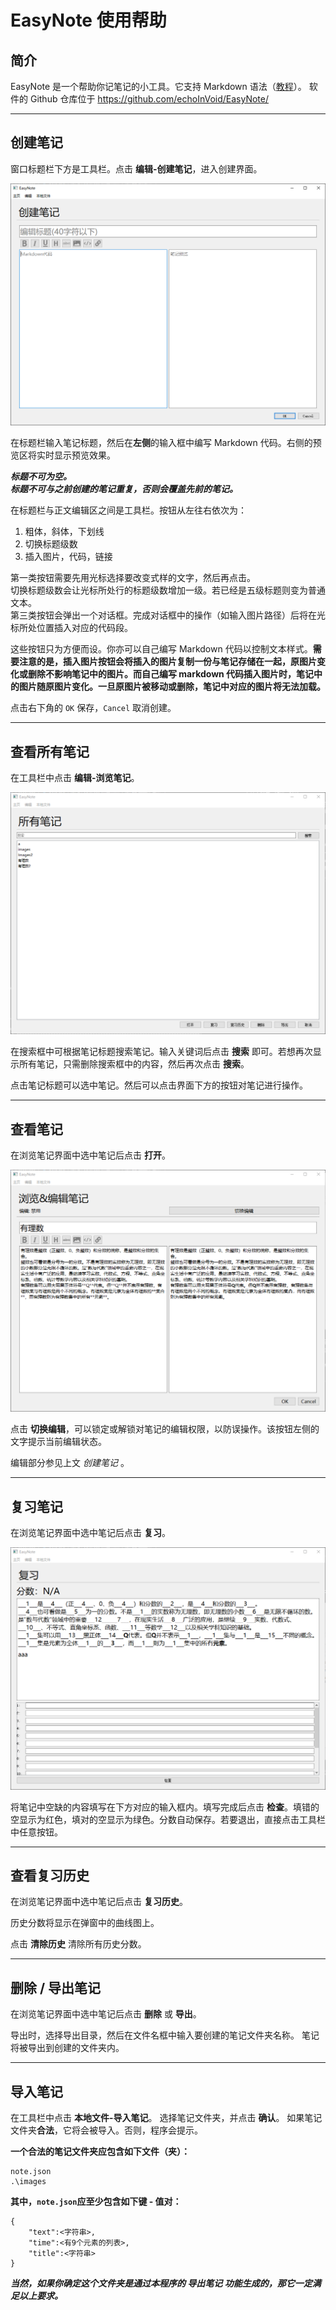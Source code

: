 # EasyNote 使用帮助

## 简介
EasyNote 是一个帮助你记笔记的小工具。它支持 Markdown 语法（[教程](https://www.runoob.com/markdown/)）。
软件的 Github 仓库位于 <https://github.com/echoInVoid/EasyNote/>

---

## 创建笔记
窗口标题栏下方是工具栏。点击 **编辑-创建笔记**，进入创建界面。

![](.\help\create.png)

在标题栏输入笔记标题，然后在**左侧**的输入框中编写 Markdown 代码。右侧的预览区将实时显示预览效果。

***标题不可为空。***  
***标题不可与之前创建的笔记重复，否则会覆盖先前的笔记。***  

在标题栏与正文编辑区之间是工具栏。按钮从左往右依次为：  
1. 粗体，斜体，下划线 
2. 切换标题级数
3. 插入图片，代码，链接

第一类按钮需要先用光标选择要改变式样的文字，然后再点击。  
切换标题级数会让光标所处行的标题级数增加一级。若已经是五级标题则变为普通文本。  
第三类按钮会弹出一个对话框。完成对话框中的操作（如输入图片路径）后将在光标所处位置插入对应的代码段。

这些按钮只为方便而设。你亦可以自己编写 Markdown 代码以控制文本样式。**需要注意的是，插入图片按钮会将插入的图片复制一份与笔记存储在一起，原图片变化或删除不影响笔记中的图片。而自己编写 markdown 代码插入图片时，笔记中的图片随原图片变化。一旦原图片被移动或删除，笔记中对应的图片将无法加载。**

点击右下角的 `OK` 保存，`Cancel` 取消创建。

---

## 查看所有笔记
在工具栏中点击 **编辑-浏览笔记**。

![](.\help\list.png)

在搜索框中可根据笔记标题搜索笔记。输入关键词后点击 **搜索** 即可。若想再次显示所有笔记，只需删除搜索框中的内容，然后再次点击 **搜索**。

点击笔记标题可以选中笔记。然后可以点击界面下方的按钮对笔记进行操作。

---

## 查看笔记
在浏览笔记界面中选中笔记后点击 **打开**。

![](.\help\edit.png)

点击 **切换编辑**，可以锁定或解锁对笔记的编辑权限，以防误操作。该按钮左侧的文字提示当前编辑状态。

编辑部分参见上文 *创建笔记* 。

---

## 复习笔记

在浏览笔记界面中选中笔记后点击 **复习**。

![](.\help\review.png)

将笔记中空缺的内容填写在下方对应的输入框内。填写完成后点击 **检查**。填错的空显示为红色，填对的空显示为绿色。分数自动保存。若要退出，直接点击工具栏中任意按钮。

---

## 查看复习历史

在浏览笔记界面中选中笔记后点击 **复习历史**。

历史分数将显示在弹窗中的曲线图上。

点击 **清除历史** 清除所有历史分数。

---

## 删除 / 导出笔记

在浏览笔记界面中选中笔记后点击 **删除** 或 **导出**。

导出时，选择导出目录，然后在文件名框中输入要创建的笔记文件夹名称。
笔记将被导出到创建的文件夹内。

---

## 导入笔记

在工具栏中点击 **本地文件-导入笔记**。
选择笔记文件夹，并点击 **确认**。
如果笔记文件夹**合法**，它将会被导入。否则，程序会提示。

**一个合法的笔记文件夹应包含如下文件（夹）：**  
```
note.json
.\images
```

**其中，`note.json`应至少包含如下键 - 值对：**
```
{
    "text":<字符串>,
    "time":<有9个元素的列表>,
    "title":<字符串>
}
```

***当然，如果你确定这个文件夹是通过本程序的 导出笔记 功能生成的，那它一定满足以上要求。***